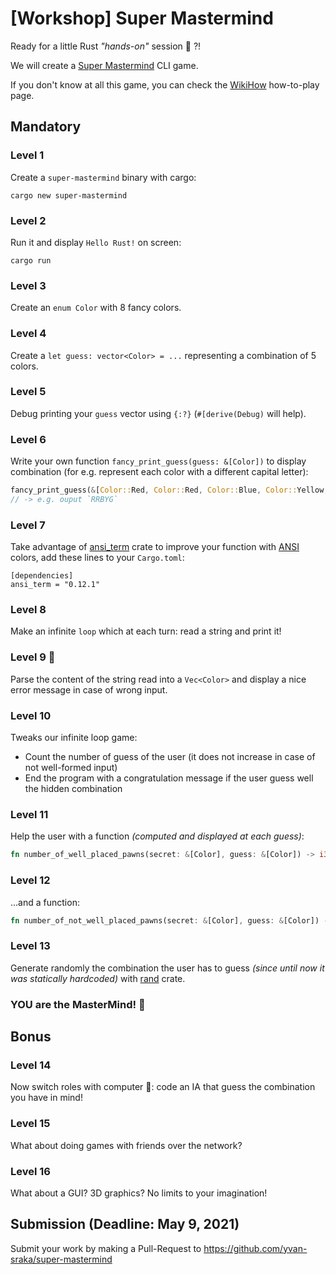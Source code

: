 # [Workshop] Super Mastermind

Ready for a little Rust _"hands-on"_ session 💪 ?!

We will create a [Super Mastermind](https://en.wikipedia.org/wiki/Mastermind_(board_game)) CLI game.

If you don't know at all this game, you can check the [WikiHow](https://www.wikihow.com/Play-Mastermind) how-to-play page.

## Mandatory

### Level 1

Create a `super-mastermind` binary with cargo:

```shell
cargo new super-mastermind
```

### Level 2

Run it and display `Hello Rust!` on screen:

```shell
cargo run
```

### Level 3

Create an `enum Color` with 8 fancy colors.

### Level 4

Create a `let guess: vector<Color> = ...` representing a combination of 5 colors.

### Level 5

Debug printing your `guess` vector using `{:?}` (`#[derive(Debug)` will help).

### Level 6

Write your own function `fancy_print_guess(guess: &[Color])` to display combination (for e.g. represent each color with a different capital letter):

```rust
fancy_print_guess(&[Color::Red, Color::Red, Color::Blue, Color::Yellow, Color::Green]);
// -> e.g. ouput `RRBYG`
```

### Level 7

Take advantage of [ansi_term](https://docs.rs/ansi_term/) crate to improve your function with [ANSI](https://en.wikipedia.org/wiki/ANSI_escape_code) colors, add these lines to your `Cargo.toml`:

```
[dependencies]
ansi_term = "0.12.1"
```

### Level 8

Make an infinite `loop` which at each turn: read a string and print it!

### Level 9 🚨

Parse the content of the string read into a `Vec<Color>` and display a nice error message in case of wrong input.

### Level 10

Tweaks our infinite loop game:

- Count the number of guess of the user (it does not increase in case of not well-formed input)
- End the program with a congratulation message if the user guess well the hidden combination

### Level 11

Help the user with a function _(computed and displayed at each guess)_:

```rust
fn number_of_well_placed_pawns(secret: &[Color], guess: &[Color]) -> i32
```

### Level 12

...and a function:

```rust
fn number_of_not_well_placed_pawns(secret: &[Color], guess: &[Color]) -> i32
```

### Level 13

Generate randomly the combination the user has to guess _(since until now it was statically hardcoded)_ with [rand](https://docs.rs/rand/) crate.

### YOU are the MasterMind! 🤯

## Bonus

### Level 14

Now switch roles with computer 🤖: code an IA that guess the combination you have in mind!

### Level 15

What about doing games with friends over the network?

### Level 16

What about a GUI? 3D graphics? No limits to your imagination!

## Submission (Deadline: May 9, 2021)

Submit your work by making a Pull-Request to <https://github.com/yvan-sraka/super-mastermind>
